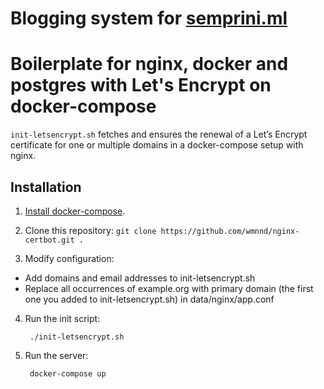 # Blogging system for [semprini.ml](https://semprini.ml)

# Boilerplate for nginx, docker and postgres with Let's Encrypt on docker-compose

`init-letsencrypt.sh` fetches and ensures the renewal of a Let’s
Encrypt certificate for one or multiple domains in a docker-compose
setup with nginx.

## Installation
1. [Install docker-compose](https://docs.docker.com/compose/install/#install-compose).

2. Clone this repository: `git clone https://github.com/wmnnd/nginx-certbot.git .`

3. Modify configuration:
- Add domains and email addresses to init-letsencrypt.sh
- Replace all occurrences of example.org with primary domain (the first one you added to init-letsencrypt.sh) in data/nginx/app.conf

4. Run the init script:

        ./init-letsencrypt.sh

5. Run the server:

        docker-compose up

